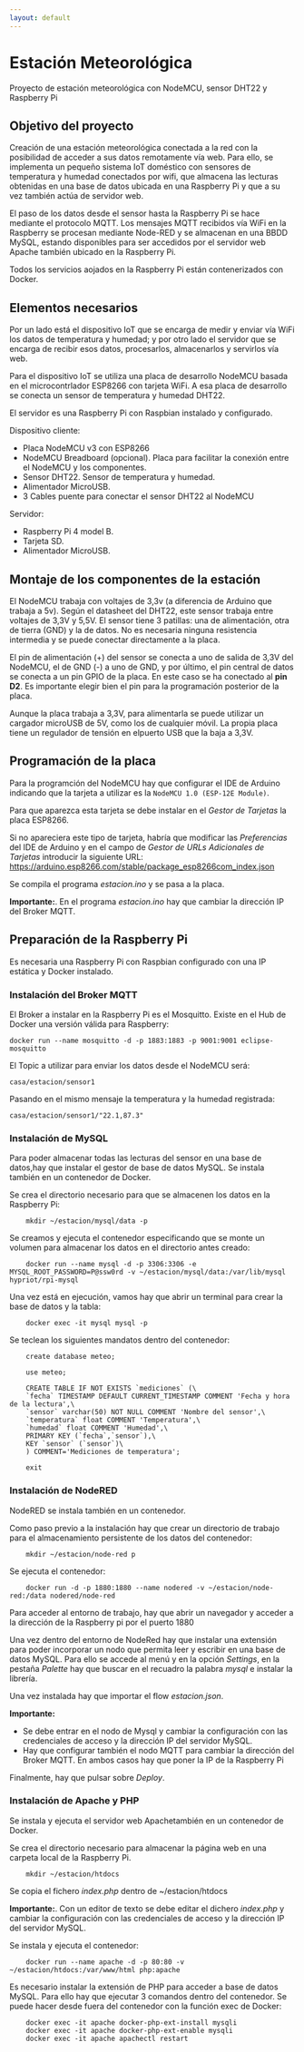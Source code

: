 ```yaml
---
layout: default
---
```

# Estación Meteorológica

Proyecto de estación meteorológica con NodeMCU, sensor DHT22 y Raspberry Pi

## Objetivo del proyecto

Creación de una estación meteorológica conectada a la red con la posibilidad de acceder a sus datos remotamente vía web. Para ello, se implementa un pequeño sistema IoT doméstico con sensores de temperatura y humedad conectados por wifi, que almacena las lecturas obtenidas en una base de datos ubicada en una Raspberry Pi y que a su vez también actúa de servidor web.

El paso de los datos desde el sensor hasta la Raspberry Pi se hace mediante el protocolo MQTT. Los mensajes MQTT recibidos vía WiFi en la Raspberry se procesan mediante Node-RED y se almacenan en una BBDD MySQL, estando disponibles para ser accedidos por el servidor web Apache también ubicado en la Raspberry Pi.

Todos los servicios aojados en la Raspberry Pi están contenerizados con Docker.

## Elementos necesarios

Por un lado está el dispositivo IoT que se encarga de medir y enviar vía WiFi los datos de temperatura y humedad; y por otro lado el servidor que se encarga de recibir esos datos, procesarlos, almacenarlos y servirlos vía web.

Para el dispositivo IoT se utiliza una placa de desarrollo NodeMCU basada en el microcontrlador ESP8266 con tarjeta WiFi. A esa placa de desarrollo se conecta un sensor de temperatura y humedad DHT22.

El servidor es una Raspberry Pi con Raspbian instalado y configurado.

Dispositivo cliente:
- Placa NodeMCU v3 con ESP8266
- NodeMCU Breadboard (opcional). Placa para facilitar la conexión entre el NodeMCU y los componentes.
- Sensor DHT22. Sensor de temperatura y humedad.
- Alimentador MicroUSB.
- 3 Cables puente para conectar el sensor DHT22 al NodeMCU

Servidor:
- Raspberry Pi 4 model B.
- Tarjeta SD.
- Alimentador MicroUSB.

## Montaje de los componentes de la estación

El NodeMCU trabaja con voltajes de 3,3v (a diferencia de Arduino que trabaja a 5v). Según el datasheet del DHT22, este sensor trabaja entre voltajes de 3,3V y 5,5V. El sensor tiene 3 patillas: una de alimentación, otra de tierra (GND) y la de datos. No es necesaria ninguna resistencia intermedia y se puede conectar directamente a la placa.

El pin de alimentación (+) del sensor se conecta a uno de salida de 3,3V del NodeMCU, el de GND (-) a uno de GND, y por último, el pin central de datos se conecta a un pin GPIO de la placa. En este caso se ha conectado al **pin D2**. Es importante elegir bien el pin para la programación posterior de la placa.

Aunque la placa trabaja a 3,3V, para alimentarla se puede utilizar un cargador microUSB de 5V, como los de cualquier móvil. La propia placa tiene un regulador de tensión en elpuerto USB que la baja a 3,3V.

## Programación de la placa

Para la programción del NodeMCU hay que configurar el IDE de Arduino indicando que la tarjeta a utilizar es la `NodeMCU 1.0 (ESP-12E Module)`.

Para que aparezca esta tarjeta se debe instalar en el *Gestor de Tarjetas* la placa ESP8266.

Si no apareciera este tipo de tarjeta, habría que modificar las *Preferencias* del IDE de Arduino y en el campo de *Gestor de URLs Adicionales de Tarjetas* introducir la siguiente URL: <https://arduino.esp8266.com/stable/package_esp8266com_index.json>

Se compila el programa *estacion.ino* y se pasa a la placa.

**Importante:**. En el programa *estacion.ino* hay que cambiar la dirección IP del Broker MQTT.

## Preparación de la Raspberry Pi

Es necesaria una Raspberry Pi con Raspbian configurado con una IP estática y Docker instalado.

### Instalación del Broker MQTT

El Broker a instalar en la Raspberry Pi es el Mosquitto. Existe en el Hub de Docker una versión válida para Raspberry:

    docker run --name mosquitto -d -p 1883:1883 -p 9001:9001 eclipse-mosquitto

El Topic a utilizar para enviar los datos desde el NodeMCU será:

    casa/estacion/sensor1

Pasando en el mismo mensaje la temperatura y la humedad registrada:

    casa/estacion/sensor1/"22.1,87.3"

### Instalación de MySQL

Para poder almacenar todas las lecturas del sensor en una base de datos,hay que instalar el gestor de base de datos MySQL. Se instala también en un contenedor de Docker.

Se crea el directorio necesario para que se almacenen los datos en la Raspberry Pi:

        mkdir ~/estacion/mysql/data -p

Se creamos y ejecuta el contenedor especificando que se monte un volumen para almacenar los datos en el directorio antes creado:

        docker run --name mysql -d -p 3306:3306 -e MYSQL_ROOT_PASSWORD=P@ssw0rd -v ~/estacion/mysql/data:/var/lib/mysql hypriot/rpi-mysql

Una vez está en ejecución, vamos hay que abrir un terminal para crear la base de datos y la tabla:

        docker exec -it mysql mysql -p

Se teclean los siguientes mandatos dentro del contenedor:

        create database meteo;

        use meteo;

        CREATE TABLE IF NOT EXISTS `mediciones` (\
        `fecha` TIMESTAMP DEFAULT CURRENT_TIMESTAMP COMMENT 'Fecha y hora de la lectura',\
        `sensor` varchar(50) NOT NULL COMMENT 'Nombre del sensor',\
        `temperatura` float COMMENT 'Temperatura',\
        `humedad` float COMMENT 'Humedad',\
        PRIMARY KEY (`fecha`,`sensor`),\
        KEY `sensor` (`sensor`)\
        ) COMMENT='Mediciones de temperatura';

        exit


### Instalación de NodeRED

NodeRED se instala también en un contenedor.

Como paso previo a la instalación hay que crear un directorio de trabajo para el almacenamiento persistente de los datos del contenedor:

        mkdir ~/estacion/node-red p

Se ejecuta el contenedor:

        docker run -d -p 1880:1880 --name nodered -v ~/estacion/node-red:/data nodered/node-red

Para acceder al entorno de trabajo, hay que abrir un navegador y acceder a la dirección de la Raspberry pi por el puerto 1880

Una vez dentro del entorno de NodeRed hay que instalar una extensión para poder incorporar un nodo que permita leer y escribir en una base de datos MySQL. Para ello se accede al menú y en la opción *Settings*, en la pestaña *Palette* hay que buscar en el recuadro la palabra *mysql* e instalar la librería.

Una vez instalada hay que importar el flow *estacion.json*.

**Importante:**
- Se debe entrar en el nodo de Mysql y cambiar la configuración con las credenciales de acceso y la dirección IP del servidor MySQL.
- Hay que configurar también el nodo MQTT para cambiar la dirección del Broker MQTT. En ambos casos hay que poner la IP de la Raspberry Pi

Finalmente, hay que pulsar sobre *Deploy*.

### Instalación de Apache y PHP

Se instala y ejecuta el servidor web Apachetambién en un contenedor de Docker.

Se crea el directorio necesario para almacenar la página web en una carpeta local de la Raspberry Pi.

        mkdir ~/estacion/htdocs

Se copia el fichero *index.php* dentro de ~/estacion/htdocs


**Importante:**. Con un editor de texto se debe editar el dichero *index.php* y cambiar la configuración con las credenciales de acceso y la dirección IP del servidor MySQL.

Se instala y ejecuta el contenedor:

        docker run --name apache -d -p 80:80 -v ~/estacion/htdocs:/var/www/html php:apache

Es necesario instalar la extensión de PHP para acceder a base de datos MySQL. Para ello hay que ejecutar 3 comandos dentro del contenedor. Se puede hacer desde fuera del contenedor con la función exec de Docker:

        docker exec -it apache docker-php-ext-install mysqli
        docker exec -it apache docker-php-ext-enable mysqli
        docker exec -it apache apachectl restart
